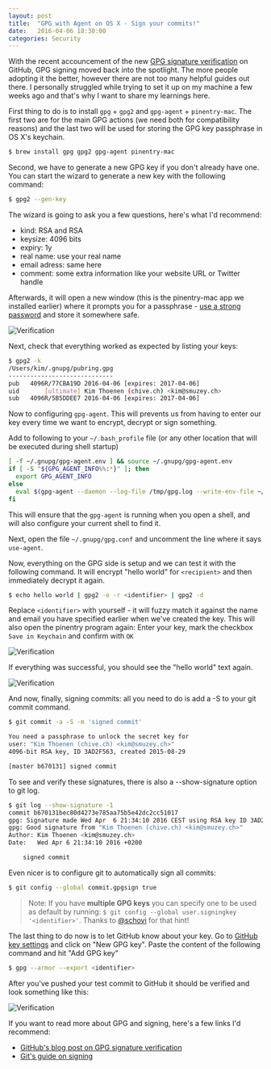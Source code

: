 ```yaml
---
layout: post
title:  "GPG with Agent on OS X - Sign your commits!"
date:   2016-04-06 18:30:00
categories: Security
---
```


With the recent accouncement of the new [GPG signature verification][github-gpg] on GitHub, GPG signing moved back into the spotlight. The more people adopting it the better, however there are not too many helpful guides out there. I personally struggled while trying to set it up on my machine a few weeks ago and that's why I want to share my learnings here.

First thing to do is to install ``gpg`` + ``gpg2`` and ``gpg-agent`` + ``pinentry-mac``. The first two are for the main GPG actions (we need both for compatibility reasons) and the last two will be used for storing the GPG key passphrase in OS X's keychain.

```bash
$ brew install gpg gpg2 gpg-agent pinentry-mac
```

Second, we have to generate a new GPG key if you don't already have one. You can start the wizard to generate a new key with the following command:

```bash
$ gpg2 --gen-key
```

The wizard is going to ask you a few questions, here's what I'd recommend:

* kind: RSA and RSA
* keysize: 4096 bits
* expiry: 1y
* real name: use your real name
* email adress: same here
* comment: some extra information like your website URL or Twitter handle

Afterwards, it will open a new window (this is the pinentry-mac app we installed earlier) where it prompts you for a passphrase - [use a strong password][strong-password] and store it somewhere safe.

![Verification](/assets/images/gpg-github-create-pinentry.png)

Next, check that everything worked as expected by listing your keys: 

```bash
$ gpg2 -k
/Users/kim/.gnupg/pubring.gpg
-----------------------------
pub   4096R/77CBA19D 2016-04-06 [expires: 2017-04-06]
uid       [ultimate] Kim Thoenen (chive.ch) <kim@smuzey.ch>
sub   4096R/5B5DDEE7 2016-04-06 [expires: 2017-04-06]
```


Now to configuring ``gpg-agent``. This will prevents us from having to enter our key every time we want to encrypt, decrypt or sign something.

Add to following to your ``~/.bash_profile`` file (or any other location that will be executed during shell startup)

```bash
[ -f ~/.gnupg/gpg-agent.env ] && source ~/.gnupg/gpg-agent.env
if [ -S "${GPG_AGENT_INFO%%:*}" ]; then
  export GPG_AGENT_INFO
else
  eval $(gpg-agent --daemon --log-file /tmp/gpg.log --write-env-file ~/.gnupg/gpg-agent.env --pinentry-program /usr/local/bin/pinentry-mac)
fi
```

This will ensure that the ``gpg-agent`` is running when you open a shell, and will also configure your current shell to find it.

Next, open the file ``~/.gnupg/gpg.conf`` and uncomment the line where it says ``use-agent``.

Now, everything on the GPG side is setup and we can test it with the following command. It will encrypt "hello world" for ``<recipient>`` and then immediately decrypt it again.

```bash
$ echo hello world | gpg2 -e -r <identifier> | gpg2 -d
```


Replace ``<identifier>`` with yourself - it will fuzzy match it against the name and email you have specified earlier when we've created the key. This will also open the pinentry program again: Enter your key, mark the checkbox ``Save in Keychain`` and confirm with ``OK``

![Verification](/assets/images/gpg-github-unlock-pinentry.png)

If everything was successful, you should see the "hello world" text again.

![Verification](/assets/images/gpg-github-message.png)

And now, finally, signing commits: all you need to do is add a -S to your git commit command.

```bash
$ git commit -a -S -m 'signed commit'

You need a passphrase to unlock the secret key for
user: "Kim Thoenen (chive.ch) <kim@smuzey.ch>"
4096-bit RSA key, ID 3AD2F563, created 2015-08-29

[master b670131] signed commit
```

To see and verify these signatures, there is also a --show-signature option to git log.

```bash
$ git log --show-signature -1
commit b670131bec80d4273e785aa75b5e42dc2cc51017
gpg: Signature made Wed Apr  6 21:34:10 2016 CEST using RSA key ID 3AD2F563
gpg: Good signature from "Kim Thoenen (chive.ch) <kim@smuzey.ch>"
Author: Kim Thoenen <kim@smuzey.ch>
Date:   Wed Apr 6 21:34:10 2016 +0200

    signed commit
```

Even nicer is to configure git to automatically sign all commits:

```bash
$ git config --global commit.gpgsign true
```

> Note: If you have **multiple GPG keys** you can specify one to be used as default by running: ``$ git config --global user.signingkey '<identifier>'``. Thanks to [@schovi][schovi-twitter] for that hint!

The last thing to do now is to let GitHub know about your key. Go to [GitHub key settings][github-key-settings] and click on "New GPG key". Paste the content of the following command and hit "Add GPG key"

```bash
$ gpg --armor --export <identifier>
```

After you've pushed your test commit to GitHub it should be verified and look something like this:

![Verification](/assets/images/gpg-github-verification.png)

If you want to read more about GPG and signing, here's a few links I'd recommend:

* [GitHub's blog post on GPG signature verification][github-gpg]
* [Git's guide on signing][git-signing]

[github-gpg]: https://github.com/blog/2144-gpg-signature-verification
[strong-password]: https://xkcd.com/936/
[github-key-settings]: https://github.com/settings/keys
[schovi-twitter]: https://twitter.com/schovi
[git-signing]: https://git-scm.com/book/en/v2/Git-Tools-Signing-Your-Work
